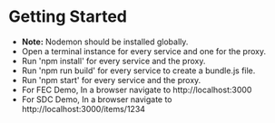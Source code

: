# Getting Started
* __Note:__ Nodemon should be installed globally.
* Open a terminal instance for every service and one for the proxy.
* Run 'npm install' for every service and the proxy.
* Run 'npm run build' for every service to create a bundle.js file.
* Run 'npm start' for every service and the proxy.
* For FEC Demo, In a browser navigate to http://localhost:3000
* For SDC Demo, In a browser navigate to http://localhost:3000/items/1234
